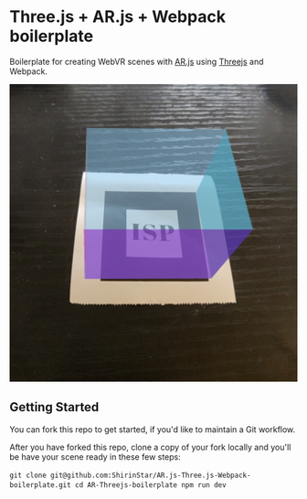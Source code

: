 # Three.js + AR.js + Webpack boilerplate

Boilerplate for creating WebVR scenes with [AR.js](https://ar-js-org.github.io/AR.js-Docs/) using [Threejs](https://threejs.org/) and Webpack. 

   ![Example](/AR-Threejs-boilerplate/static/image.jpg)
   
 ## Getting Started
You can fork this repo to get started, if you'd like to maintain a Git workflow. 

After you have forked this repo, clone a copy of your fork locally and you'll be have your scene ready in these few steps:

``git clone git@github.com:ShirinStar/AR.js-Three.js-Webpack-boilerplate.git
cd AR-Threejs-boilerplate
npm run dev``
